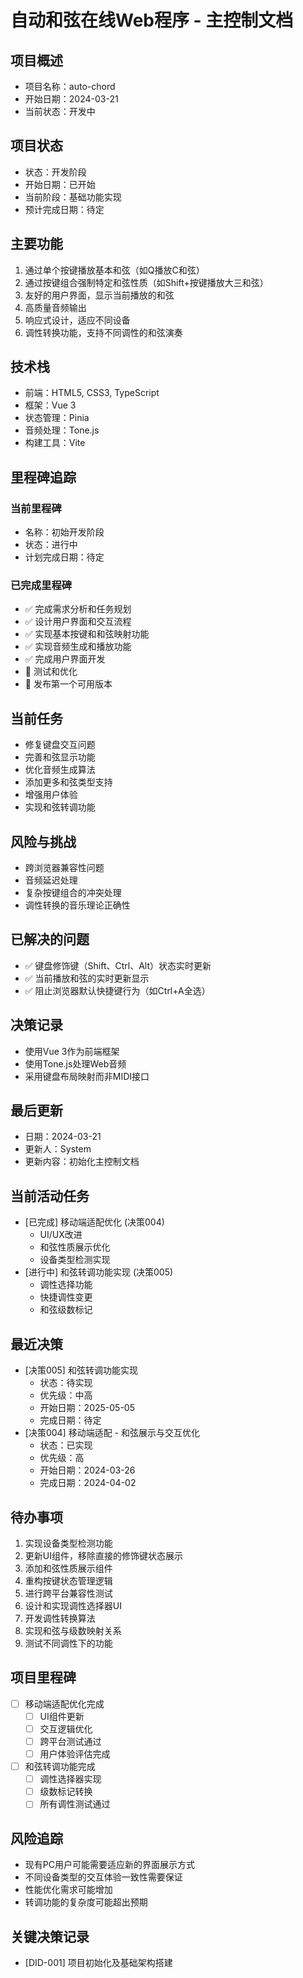 # 自动和弦在线Web程序 - 主控制文档

## 项目概述
- 项目名称：auto-chord
- 开始日期：2024-03-21
- 当前状态：开发中

## 项目状态
- 状态：开发阶段
- 开始日期：已开始
- 当前阶段：基础功能实现
- 预计完成日期：待定

## 主要功能
1. 通过单个按键播放基本和弦（如Q播放C和弦）
2. 通过按键组合强制特定和弦性质（如Shift+按键播放大三和弦）
3. 友好的用户界面，显示当前播放的和弦
4. 高质量音频输出
5. 响应式设计，适应不同设备
6. 调性转换功能，支持不同调性的和弦演奏

## 技术栈
- 前端：HTML5, CSS3, TypeScript
- 框架：Vue 3
- 状态管理：Pinia
- 音频处理：Tone.js
- 构建工具：Vite

## 里程碑追踪
### 当前里程碑
- 名称：初始开发阶段
- 状态：进行中
- 计划完成日期：待定

### 已完成里程碑
- ✅ 完成需求分析和任务规划
- ✅ 设计用户界面和交互流程
- ✅ 实现基本按键和和弦映射功能
- ✅ 实现音频生成和播放功能
- ✅ 完成用户界面开发
- 🔄 测试和优化
- 📝 发布第一个可用版本

## 当前任务
- 修复键盘交互问题
- 完善和弦显示功能
- 优化音频生成算法
- 添加更多和弦类型支持
- 增强用户体验
- 实现和弦转调功能

## 风险与挑战
- 跨浏览器兼容性问题
- 音频延迟处理
- 复杂按键组合的冲突处理
- 调性转换的音乐理论正确性

## 已解决的问题
- ✅ 键盘修饰键（Shift、Ctrl、Alt）状态实时更新
- ✅ 当前播放和弦的实时更新显示
- ✅ 阻止浏览器默认快捷键行为（如Ctrl+A全选）

## 决策记录
- 使用Vue 3作为前端框架
- 使用Tone.js处理Web音频
- 采用键盘布局映射而非MIDI接口

## 最后更新
- 日期：2024-03-21
- 更新人：System
- 更新内容：初始化主控制文档

## 当前活动任务
- [已完成] 移动端适配优化 (决策004)
  - UI/UX改进
  - 和弦性质展示优化
  - 设备类型检测实现
- [进行中] 和弦转调功能实现 (决策005)
  - 调性选择功能
  - 快捷调性变更
  - 和弦级数标记

## 最近决策
- [决策005] 和弦转调功能实现
  - 状态：待实现
  - 优先级：中高
  - 开始日期：2025-05-05
  - 完成日期：待定
- [决策004] 移动端适配 - 和弦展示与交互优化
  - 状态：已实现
  - 优先级：高
  - 开始日期：2024-03-26
  - 完成日期：2024-04-02

## 待办事项
1. 实现设备类型检测功能
2. 更新UI组件，移除直接的修饰键状态展示
3. 添加和弦性质展示组件
4. 重构按键状态管理逻辑
5. 进行跨平台兼容性测试
6. 设计和实现调性选择器UI
7. 开发调性转换算法
8. 实现和弦与级数映射关系
9. 测试不同调性下的功能

## 项目里程碑
- [ ] 移动端适配优化完成
  - [ ] UI组件更新
  - [ ] 交互逻辑优化
  - [ ] 跨平台测试通过
  - [ ] 用户体验评估完成
- [ ] 和弦转调功能完成
  - [ ] 调性选择器实现
  - [ ] 级数标记转换
  - [ ] 所有调性测试通过

## 风险追踪
- 现有PC用户可能需要适应新的界面展示方式
- 不同设备类型的交互体验一致性需要保证
- 性能优化需求可能增加
- 转调功能的复杂度可能超出预期

## 关键决策记录
- [DID-001] 项目初始化及基础架构搭建 